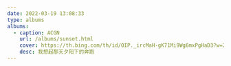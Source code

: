```yaml
---
date: 2022-03-19 13:08:33
type: albums
albums:
  - caption: ACGN
    url: /albums/sunset.html
    cover: https://th.bing.com/th/id/OIP._ircMaH-gK71Mi9Wg6mxPgHaD3?w=299&h=180&c=7&r=0&o=5&dpr=1.25&pid=1.7
    desc: 我想起那天夕阳下的奔跑
---
```

